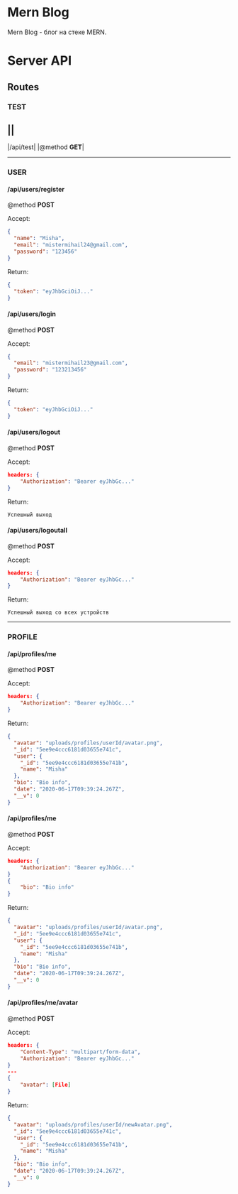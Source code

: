 # Mern Blog

Mern Blog - блог на стеке MERN.

# Server API

## Routes

### TEST

||
----
|/api/test|
|@method **GET**|

---

### USER

#### /api/users/register

@method **POST**

Accept:

```json
{
  "name": "Misha",
  "email": "mistermihail24@gmail.com",
  "password": "123456"
}
```

Return:

```json
{
  "token": "eyJhbGciOiJ..."
}
```

#### /api/users/login

@method **POST**

Accept:

```json
{
  "email": "mistermihail23@gmail.com",
  "password": "123213456"
}
```

Return:

```json
{
  "token": "eyJhbGciOiJ..."
}
```

#### /api/users/logout

@method **POST**

Accept:

```json
headers: {
    "Authorization": "Bearer eyJhbGc..."
}
```

Return:

```text
Успешный выход
```

#### /api/users/logoutall

@method **POST**

Accept:

```json
headers: {
    "Authorization": "Bearer eyJhbGc..."
}
```

Return:

```text
Успешный выход со всех устройств
```

---

### PROFILE

#### /api/profiles/me

@method **POST**

Accept:

```json
headers: {
    "Authorization": "Bearer eyJhbGc..."
}
```

Return:

```json
{
  "avatar": "uploads/profiles/userId/avatar.png",
  "_id": "5ee9e4ccc6181d03655e741c",
  "user": {
    "_id": "5ee9e4ccc6181d03655e741b",
    "name": "Misha"
  },
  "bio": "Bio info",
  "date": "2020-06-17T09:39:24.267Z",
  "__v": 0
}
```

#### /api/profiles/me

@method **POST**

Accept:

```json
headers: {
    "Authorization": "Bearer eyJhbGc..."
}
{
    "bio": "Bio info"
}
```

Return:

```json
{
  "avatar": "uploads/profiles/userId/avatar.png",
  "_id": "5ee9e4ccc6181d03655e741c",
  "user": {
    "_id": "5ee9e4ccc6181d03655e741b",
    "name": "Misha"
  },
  "bio": "Bio info",
  "date": "2020-06-17T09:39:24.267Z",
  "__v": 0
}
```

#### /api/profiles/me/avatar

@method **POST**

Accept:

```json
headers: {
    "Content-Type": "multipart/form-data",
    "Authorization": "Bearer eyJhbGc..."
}
---
{
    "avatar": [File]
}
```

Return:

```json
{
  "avatar": "uploads/profiles/userId/newAvatar.png",
  "_id": "5ee9e4ccc6181d03655e741c",
  "user": {
    "_id": "5ee9e4ccc6181d03655e741b",
    "name": "Misha"
  },
  "bio": "Bio info",
  "date": "2020-06-17T09:39:24.267Z",
  "__v": 0
}
```
